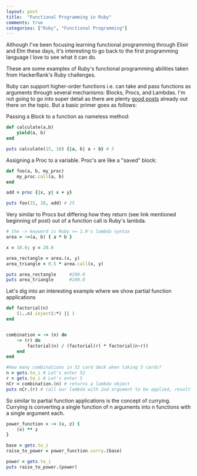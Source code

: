```yaml
---
layout: post
title:  "Functional Programming in Ruby"
comments: true
categories: ["Ruby", "Functional Programming"]
---
```

Although I've been focusing learning functional programming through Elixir
and Elm these days, it's interesting to go back to the first programming
language I love to see what it can do.

These are some examples of Ruby's functional programming abilities taken from
HackerRank's Ruby challenges.

Ruby can support higher-order functions i.e. can take and pass functions as
arguments through several mechanisms: Blocks, Procs, and Lambdas. I'm not going
to go into super detail as there are plenty
[good posts](http://awaxman11.github.io/blog/2013/08/05/what-is-the-difference-between-a-block/)
already out there on the topic. But a basic primer goes as follows:

Passing a Block to a function as nameless method:

```ruby
def calculate(a,b)
    yield(a, b)
end

puts calculate(15, 10) {|a, b| a - b} # 5
```

Assigning a Proc to a variable. Proc's are like a "saved" block:

```ruby
def foo(a, b, my_proc)
    my_proc.call(a, b)
end

add = proc {|x, y| x + y}

puts foo(15, 10, add) # 25
```

Very similar to Procs but differing how they return (see link mentioned beginning
of post) out of a function call is Ruby's lambda.

```ruby
# the -> keyword is Ruby >= 1.9's lambda syntax
area = ->(a, b) { a * b }

x = 10.0; y = 20.0

area_rectangle = area.(x, y)
area_triangle = 0.5 * area.call(x, y)

puts area_rectangle     #200.0
puts area_triangle      #100.0
```

Let's dig into an interesting example where we show partial function applications

```ruby
def factorial(n)
    (1..n).inject(:*) || 1
end


combination = -> (n) do
    -> (r) do
        factorial(n) / (factorial(r) * factorial(n-r))
    end
end

#How many combinations in 52 card deck when taking 5 cards?
n = gets.to_i # Let's enter 52
r = gets.to_i # Let's enter 5
nCr = combination.(n) # returns a lambda object
puts nCr.(r) # call our lambda with 2nd argument to be applied, result is 2,598,960

```

So similar to partial function applications is the concept of currying.
Currying is converting a single function of n arguments into n functions with a
single argument each.

```ruby
power_function = -> (x, z) {
    (x) ** z
}

base = gets.to_i
raise_to_power = power_function.curry.(base)

power = gets.to_i
puts raise_to_power.(power)
```
